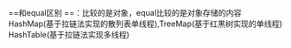==和equal区别
    ==：比较的是对象，equal比较的是对象存储的内容
HashMap(基于拉链法实现的散列表单线程),TreeMap(基于红黑树实现的单线程)
HashTable(基于拉链法实现多线程)
